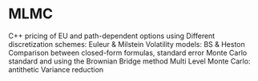 # MLMC

C++ pricing of EU and path-dependent options using 
Different discretization schemes: Euleur & Milstein
Volatility models: BS & Heston
Comparison between closed-form formulas,  standard error 
Monte Carlo standard and using the Brownian Bridge method
Multi Level Monte Carlo: antithetic
Variance reduction

